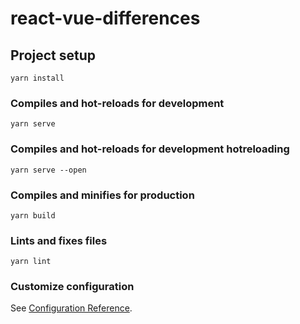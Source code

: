 # react-vue-differences

## Project setup
```
yarn install
```

### Compiles and hot-reloads for development
```
yarn serve
```

### Compiles and hot-reloads for development hotreloading
```
yarn serve --open
```

### Compiles and minifies for production
```
yarn build
```

### Lints and fixes files
```
yarn lint
```

### Customize configuration
See [Configuration Reference](https://cli.vuejs.org/config/).
